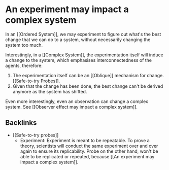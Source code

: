 # An experiment may impact a complex system
In an [[Ordered System]], we may experiment to figure out what's the best change that we can do to a system, without necessarily changing the system too much.

Interestingly, in a [[Complex System]], the experimentation itself will induce a change to the system,  which emphasises interconnectedness of the agents, therefore:

1. The experimentation itself can be an [[Oblique]] mechanism for change. [[Safe-to-try Probes]].
2. Given that the change has been done, the best change can't be derived anymore as the system has shifted.

Even more interestingly, even an observation can change a complex system. See [[Observer effect may impact a complex system]].

## Backlinks
* [[Safe-to-try probes]]
	* Experiment: Experiment is meant to be repeatable. To prove a theory, scientists will conduct the same experiment over and over again to ensure its replicability. Probe on the other hand, won't be able to be replicated or repeated, because [[An experiment may impact a complex system]].

<!-- #evergreen -->

<!-- {BearID:F4C49230-D5A1-42F7-9737-EE75B626FE83} -->
